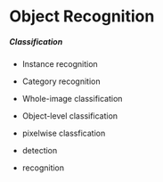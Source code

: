 # Object Recognition

##### Classification

- Instance recognition
- Category recognition



- Whole-image classification
- Object-level classification
- pixelwise classfication



- detection
- recognition


